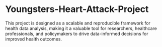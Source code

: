 # Youngsters-Heart-Attack-Project
This project is designed as a scalable and reproducible framework for health data analysis, making it a valuable tool for researchers, healthcare professionals, and policymakers to drive data-informed decisions for improved health outcomes.
